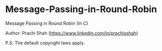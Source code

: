 # Message-Passing-in-Round-Robin
Message Passing in Round Robin (In C)

Author: Prachi Shah (https://www.linkedin.com/in/prachisshah)

P.S. The default copyright laws apply.
